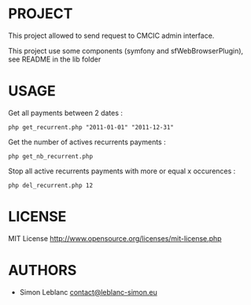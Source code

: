PROJECT
=======

This project allowed to send request to CMCIC admin interface.

This project use some components (symfony and sfWebBrowserPlugin), see README in the lib folder

USAGE
=====

Get all payments between 2 dates : 
```
php get_recurrent.php "2011-01-01" "2011-12-31"
```

Get the number of actives recurrents payments :
```
php get_nb_recurrent.php
```

Stop all active recurrents payments with more or equal x occurences :
```
php del_recurrent.php 12
```


LICENSE
=======

MIT License <http://www.opensource.org/licenses/mit-license.php>

AUTHORS
=======

* Simon Leblanc contact@leblanc-simon.eu
